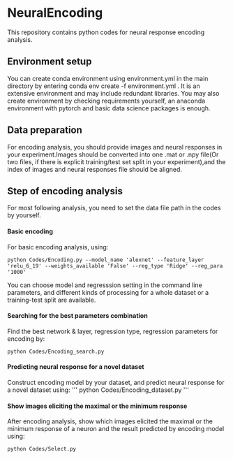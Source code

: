 # NeuralEncoding
This repository contains python codes for neural response encoding analysis. 

## Environment setup
You can create conda environment using environment.yml in the main directory by entering conda env create -f environment.yml . It is an extensive environment and may include redundant libraries. You may also create environment by checking requirements yourself, an anaconda environment with pytorch and basic data science packages is enough.

## Data preparation
For encoding analysis, you should provide images and neural responses in your experiment.Images should be converted into one .mat or .npy file(Or two files, if there is explicit training/test set split in your experiment),and the index of images and neural responses file should be aligned.    

## Step of encoding analysis
For most following analysis, you need to set the data file path in the codes by yourself.

#### Basic encoding
For basic encoding analysis, using:
```
python Codes/Encoding.py --model_name 'alexnet' --feature_layer 'relu_6_19' --weights_available 'False' --reg_type 'Ridge' --reg_para '1000'
```
You can choose model and regresssion setting in the command line parameters, and different kinds of processing for a whole dataset or a training-test split are available.  

#### Searching for the best parameters combination
Find the best network & layer, regression type, regression parameters for encoding by:
```
python Codes/Encoding_search.py
```

#### Predicting neural response for a novel dataset
Construct encoding model by your dataset, and predict neural response for a novel dataset using:
'''
python Codes/Encoding_dataset.py
'''

#### Show images eliciting the maximal or the minimum response
After encoding analysis, show which images elicited the maximal or the minimum response of a neuron and the result predicted by encoding model using:
```
python Codes/Select.py
```


